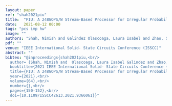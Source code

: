```yaml
---
layout: paper
ref: "shah2021piu"
title:  "PIU: A 248GOPS/W Stream-Based Processor for Irregular Probabilistic Inference Networks Using Precision-Scalable Posit Arithmetic in 28nm"
date:   2021-08-12 00:00
tags: "pcs imp hw"
image: ""
authors: "Shah, Nimish and Galindez Olascoaga, Laura Isabel and Zhao, Shirui and Meert, Wannes and Verhelst, Marian"
pdf: ""
venue: "IEEE International Solid- State Circuits Conference (ISSCC)"
abstract: ""
bibtex: "@inproceedings{shah2021piu,<br/>  
  author= {Shah, Nimish and  Olascoaga, Laura Isabel Galindez and Zhao, Shirui and Meert, Wannes and Verhelst, Marian},<br/> 
  booktitle={2021 IEEE International Solid- State Circuits Conference (ISSCC)}, <br/>
  title={PIU: A 248GOPS/W Stream-Based Processor for Irregular Probabilistic Inference Networks Using Precision-Scalable Posit Arithmetic in 28nm}, <br/>
  year={2021},<br/>
  volume={64},<br/>
  number={},<br/>
  pages={150-152},<br/>
  doi={10.1109/ISSCC42613.2021.9366061}}"
---
```


